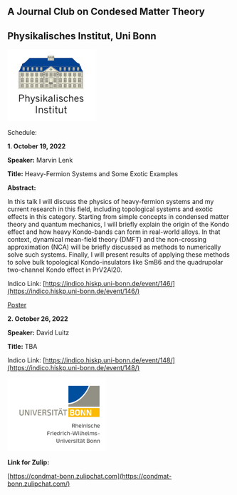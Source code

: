 ## A Journal Club on Condesed Matter Theory
## Physikalisches Institut, Uni Bonn

![Thumbnail](institutelogo.png)


Schedule:

**1. October 19, 2022**

**Speaker:** Marvin Lenk

**Title:** Heavy-Fermion Systems and Some Exotic Examples

**Abstract:** 

In this talk I will discuss the physics of heavy-fermion systems and my current research in this field, including topological systems and exotic effects in this category. Starting from simple concepts in condensed matter theory and quantum mechanics, I will briefly explain the origin of the Kondo effect and how heavy Kondo-bands can form in real-world alloys. In that context, dynamical mean-field theory (DMFT) and the non-crossing approximation (NCA) will be briefly discussed as methods to numerically solve such systems. Finally, I will present results of applying these methods to solve bulk topological Kondo-insulators like SmB6 and the quadrupolar two-channel Kondo effect in PrV2Al20.

Indico Link: [https://indico.hiskp.uni-bonn.de/event/146/](https://indico.hiskp.uni-bonn.de/event/146/)

[Poster](https://sagnikiiser.github.io/CondMat-Bonn/JC-Poster.pdf)


**2. October 26, 2022**

**Speaker:** David Luitz

**Title:** TBA

Indico Link: [https://indico.hiskp.uni-bonn.de/event/148/](https://indico.hiskp.uni-bonn.de/event/148/)


![Thumbnail](logo.png)


**Link for Zulip:**

[https://condmat-bonn.zulipchat.com](https://condmat-bonn.zulipchat.com/)



